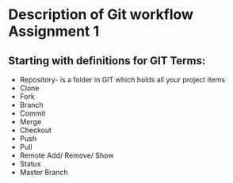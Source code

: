 # Description of Git workflow Assignment 1
## Starting with definitions for GIT Terms:

* Repository- is a folder in GIT which holds all your project items
* Clone
* Fork
* Branch
* Commit
* Merge
* Checkout
* Push
* Pull
* Remote Add/ Remove/ Show
* Status
* Master Branch





